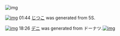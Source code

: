 ![img](http://gdrive-cdn.herokuapp.com/537b65a5bc09f0000721dda7/512px-barcode.png)

[![img](http://www.deviantsart.com/ei7hbj.png)](http://www.barcodekanojo.com/kanojo/3193915/%E3%81%98%E3%81%A4%E3%81%93) 01:44 [じつこ](http://www.barcodekanojo.com/kanojo/3193915/%E3%81%98%E3%81%A4%E3%81%93) was generated from 5S.

[![img](http://www.deviantsart.com/eshqto.png)](http://www.barcodekanojo.com/kanojo/3193916/%E3%83%87%E3%83%8B) 18:26 [デニ](http://www.barcodekanojo.com/kanojo/3193916/%E3%83%87%E3%83%8B) was generated from ドーナツ.[![img](http://www.deviantsart.com/20voqo8.jpeg)](http://www.barcodekanojo.com/product_images/barcode/2083341/1301013454/%E3%82%82%E3%81%A1%E3%81%A3%E3%81%A8%E3%83%99%E3%83%BC%E3%82%B3%E3%83%B3%EF%BC%86%E3%82%B9%E3%83%A2%E3%83%BC%E3%82%AF%E3%83%81%E3%83%BC%E3%82%BA%E3%82%A2%E3%83%BC%E3%83%A2%E3%83%B3%E3%83%89.jpg) 

